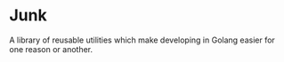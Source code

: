 # Junk

A library of reusable utilities which make developing in Golang easier for one reason or another.
